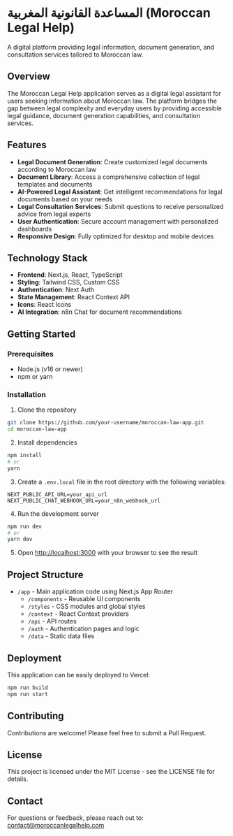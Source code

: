 # المساعدة القانونية المغربية (Moroccan Legal Help)

A digital platform providing legal information, document generation, and consultation services tailored to Moroccan law.

## Overview

The Moroccan Legal Help application serves as a digital legal assistant for users seeking information about Moroccan law. The platform bridges the gap between legal complexity and everyday users by providing accessible legal guidance, document generation capabilities, and consultation services.

## Features

- **Legal Document Generation**: Create customized legal documents according to Moroccan law
- **Document Library**: Access a comprehensive collection of legal templates and documents
- **AI-Powered Legal Assistant**: Get intelligent recommendations for legal documents based on your needs
- **Legal Consultation Services**: Submit questions to receive personalized advice from legal experts
- **User Authentication**: Secure account management with personalized dashboards
- **Responsive Design**: Fully optimized for desktop and mobile devices

## Technology Stack

- **Frontend**: Next.js, React, TypeScript
- **Styling**: Tailwind CSS, Custom CSS
- **Authentication**: Next Auth
- **State Management**: React Context API
- **Icons**: React Icons
- **AI Integration**: n8n Chat for document recommendations

## Getting Started

### Prerequisites

- Node.js (v16 or newer)
- npm or yarn

### Installation

1. Clone the repository
```bash
git clone https://github.com/your-username/moroccan-law-app.git
cd moroccan-law-app
```

2. Install dependencies
```bash
npm install
# or
yarn
```

3. Create a `.env.local` file in the root directory with the following variables:
```
NEXT_PUBLIC_API_URL=your_api_url
NEXT_PUBLIC_CHAT_WEBHOOK_URL=your_n8n_webhook_url
```

4. Run the development server
```bash
npm run dev
# or
yarn dev
```

5. Open [http://localhost:3000](http://localhost:3000) with your browser to see the result

## Project Structure

- `/app` - Main application code using Next.js App Router
  - `/components` - Reusable UI components
  - `/styles` - CSS modules and global styles
  - `/context` - React Context providers
  - `/api` - API routes
  - `/auth` - Authentication pages and logic
  - `/data` - Static data files

## Deployment

This application can be easily deployed to Vercel:

```bash
npm run build
npm run start
```

## Contributing

Contributions are welcome! Please feel free to submit a Pull Request.

## License

This project is licensed under the MIT License - see the LICENSE file for details.

## Contact

For questions or feedback, please reach out to: contact@moroccanlegalhelp.com